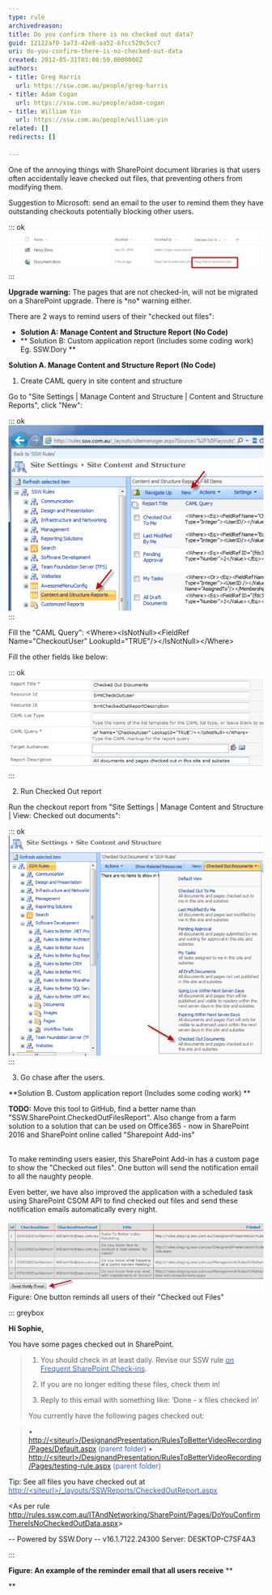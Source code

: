 ```yaml
---
type: rule
archivedreason: 
title: Do you confirm there is no checked out data?
guid: 12122af0-1a73-42e8-aa52-6fcc520c5cc7
uri: do-you-confirm-there-is-no-checked-out-data
created: 2012-05-31T03:08:59.0000000Z
authors:
- title: Greg Harris
  url: https://ssw.com.au/people/greg-harris
- title: Adam Cogan
  url: https://ssw.com.au/people/adam-cogan
- title: William Yin
  url: https://ssw.com.au/people/william-yin
related: []
redirects: []

---
```


One of the annoying things with SharePoint document libraries is that users often accidentally leave checked out files, that preventing others from modifying them.

Suggestion to Microsoft: send an email to the user to remind them they have outstanding checkouts potentially blocking other users.

::: ok  
![Figure: Here Greg Harris has not checked in a file](sp-docs.jpg)  
:::  



**Upgrade warning:** The pages that are not checked-in, will not be migrated on a SharePoint upgrade. There is \*no\* warning either.

There are 2 ways to remind users of their "checked out files":

* **Solution A: Manage Content and Structure Report (No Code)**
* ** Solution B: Custom application report (Includes some coding work)
Eg. SSW.Dory
 **


<!--endintro-->

**Solution A. Manage Content and Structure Report (No Code)** 

1. Create CAML query in site content and structure

Go to "Site Settings | Manage Content and Structure | Content and Structure Reports", click "New":

::: ok  
![Figure: Create a new report](ContentAndStructureReportsNew.png)  
:::  

Fill the "CAML Query":
&lt;Where&gt;&lt;IsNotNull&gt;&lt;FieldRef Name="CheckoutUser" LookupId="TRUE"/&gt;&lt;/IsNotNull&gt;&lt;/Where&gt;

Fill the other fields like below:

::: ok  
![Figure: Fill in form](NewReportForm.png)  
:::  

2. Run Checked Out report

 

Run the checkout report from "Site Settings | Manage Content and Structure | View: Checked out documents":

::: ok  
![Figure: Checked Out Documents report link Make sure there are no files checked out, otherwise, go step 3](CheckedOutDocuments.png)  
:::  

3. Go chase after the users.

**Solution B. Custom application report (Includes some coding work)
** 


**TODO:** Move this tool to GitHub, find a better name than "SSW.SharePoint.CheckedOutFilesReport".  Also change from a farm solution to a solution that can be used on Office365 - now in SharePoint 2016 and SharePoint online called "Sharepoint Add-ins" 

<font color="#cc0000"> 
         <br></font>To make reminding users easier, this SharePoint Add-in has a custom page to show the "Checked out files". One button will send the notification email to all the naughty people. 



Even better, we have also improved the application with a scheduled task using SharePoint CSOM API to find checked out files and send these notification emails automatically every night.


![CheckedOutFilesApplicationReport.png](CheckedOutFilesApplicationReport.png)Figure: One button reminds all users of their "Checked out Files"



::: greybox

**Hi Sophie,** 

 

You have some pages checked out in SharePoint.


> 1. You should check in at least daily. Revise our SSW rule [<font color="#3a66cc">on Frequent SharePoint Check-ins</font>](/Pages/DoYouConfirmThereIsNoCheckedOutData.aspx).
> 2. If you are no longer editing these files, check them in! 
> 
> 3. Reply to this email with something like:
>     ‘Done - x files checked in’
> 
> 
> 
> 
> You currently have the following pages checked out:



> • <br>            <font color="#3a66cc"><a href="/Pages/DoYouConfirmThereIsNoCheckedOutData.aspx">http://&lt;siteurl&gt;/DesignandPresentation/RulesToBetterVideoRecording/Pages/Default.aspx</a>  (parent folder)</font>
> • <br>            <font color="#3a66cc"><a href="/Pages/DoYouConfirmThereIsNoCheckedOutData.aspx">http://&lt;siteurl&gt;/DesignandPresentation/RulesToBetterVideoRecording/Pages/testing-rule.aspx</a>  (parent folder)</font>



Tip: See all files you have checked out at [<font color="#3a66cc">http://&lt;siteurl&gt;/_layouts/<span>SSWReports/CheckedOutReport.aspx</span></font>](/Pages/DoYouConfirmThereIsNoCheckedOutData.aspx)

&lt;As per rule http://rules.ssw.com.au/ITAndNetworking/SharePoint/Pages/DoYouConfirmThereIsNoCheckedOutData.aspx&gt;


-- Powered by SSW.Dory
-- v16.1.7122.24300 Server: DESKTOP-C7SF4A3



:::

 **Figure: An example of the reminder email that all users receive** **

**
